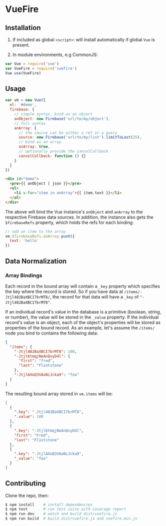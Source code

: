 # VueFire

## Installation

1. If included as global `<script>`: will install automatically if global `Vue` is present.

2. In module environments, e.g CommonJS:

  ``` js
  var Vue = require('vue')
  var VueFire = require('vuefire')
  Vue.use(VueFire)
  ```

## Usage

``` js
var vm = new Vue({
  el: '#demo',
  firebase: {
    // simple syntax, bind as an object
    anObject: new Firebase('url/to/my/object'),
    // full syntax
    anArray: {
      // the source can be either a ref or a query
      source: new Firebase('url/to/my/list').limitToLast(25),
      // bind as an array
      asArray: true,
      // optionally provide the cancelCallback
      cancelCallback: function () {}
    }
  }
})
```

``` html
<div id="demo">
  <pre>{{ anObject | json }}</pre>
  <ul>
    <li v-for="item in anArray">{{ item.text }}</li>
  </ul>
</div>
```

The above will bind the Vue instance's `anObject` and `anArray` to the respective Firebase data sources. In addition, the instance also gets the `$firebaseRefs` property, which holds the refs for each binding:

``` js
// add an item to the array
vm.$firebaseRefs.anArray.push({
  text: 'hello'
})
```

## Data Normalization

### Array Bindings

Each record in the bound array will contain a `_key` property which specifies the key where the record is stored. So if you have data at `/items/-Jtjl482BaXBCI7brMT8/`, the record for that data will have a `_key` of `"-Jtjl482BaXBCI7brMT8"`.

If an individual record's value in the database is a primitive (boolean, string, or number), the value will be stored in the `_value` property. If the individual record's value is an object, each of the object's properties will be stored as properties of the bound record. As an example, let's assume the `/items/` node you bind to contains the following data:

``` json
{
  "items": {
    "-Jtjl482BaXBCI7brMT8": 100,
    "-Jtjl6tmqjNeAnQvyD4l": {
      "first": "fred",
      "last": "Flintstone"
    },
    "-JtjlAXoQ3VAoNiJcka9": "foo"
  }
}
```

The resulting bound array stored in `vm.items` will be:

``` json
[
  {
    ".key": "-Jtjl482BaXBCI7brMT8",
    ".value": 100
  },
  {
    ".key": "-Jtjl6tmqjNeAnQvyD4l",
    "first": "Fred",
    "last": "Flintstone"
  },
  {
    ".key": "-JtjlAXoQ3VAoNiJcka9",
    "_value": "foo"
  }
]
```

## Contributing

Clone the repo, then:

```bash
$ npm install    # install dependencies
$ npm test       # run test suite with coverage report
$ npm run dev    # watch and build dist/vuefire.js
$ npm run build  # build dist/vuefire.js and vuefire.min.js
```
